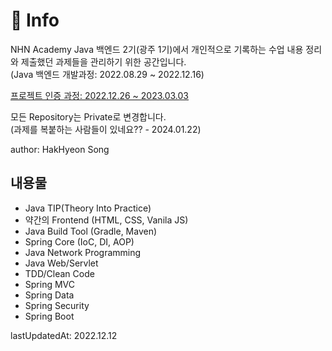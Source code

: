 # 📌 Info
NHN Academy Java 백엔드 2기(광주 1기)에서 개인적으로 기록하는 수업 내용 정리와 제출했던 과제들을 관리하기 위한 공간입니다.  
(Java 백엔드 개발과정: 2022.08.29 ~ 2022.12.16)

<a href=https://github.com/NHN-YesAladin>프로젝트 인증 과정: 2022.12.26 ~ 2023.03.03</a>

모든 Repository는 Private로 변경합니다.  
(과제를 복붙하는 사람들이 있네요?? - 2024.01.22)

author: HakHyeon Song

## 내용물
- Java TIP(Theory Into Practice)
- 약간의 Frontend (HTML, CSS, Vanila JS)
- Java Build Tool (Gradle, Maven)
- Spring Core (IoC, DI, AOP)
- Java Network Programming
- Java Web/Servlet
- TDD/Clean Code
- Spring MVC
- Spring Data
- Spring Security
- Spring Boot

lastUpdatedAt: 2022.12.12
